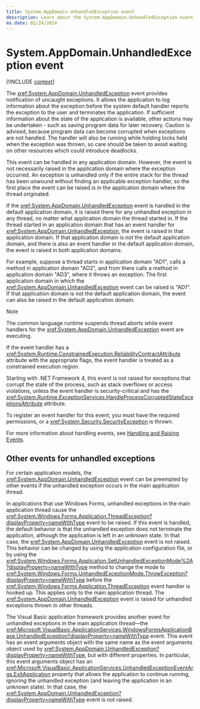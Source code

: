 ```yaml
---
title: System.AppDomain.UnhandledException event
description: Learn about the System.AppDomain.UnhandledException event.
ms.date: 01/24/2024
---
```

# System.AppDomain.UnhandledException event

[!INCLUDE [context](includes/context.md)]

The <xref:System.AppDomain.UnhandledException> event provides notification of uncaught exceptions. It allows the application to log information about the exception before the system default handler reports the exception to the user and terminates the application. If sufficient information about the state of the application is available, other actions may be undertaken - such as saving program data for later recovery. Caution is advised, because program data can become corrupted when exceptions are not handled. The handler will also be running while holding locks held when the exception was thrown, so care should be taken to avoid waiting on other resources which could introduce deadlocks.

This event can be handled in any application domain. However, the event is not necessarily raised in the application domain where the exception occurred. An exception is unhandled only if the entire stack for the thread has been unwound without finding an applicable exception handler, so the first place the event can be raised is in the application domain where the thread originated.

If the <xref:System.AppDomain.UnhandledException> event is handled in the default application domain, it is raised there for any unhandled exception in any thread, no matter what application domain the thread started in. If the thread started in an application domain that has an event handler for <xref:System.AppDomain.UnhandledException>, the event is raised in that application domain. If that application domain is not the default application domain, and there is also an event handler in the default application domain, the event is raised in both application domains.

For example, suppose a thread starts in application domain "AD1", calls a method in application domain "AD2", and from there calls a method in application domain "AD3", where it throws an exception. The first application domain in which the <xref:System.AppDomain.UnhandledException> event can be raised is "AD1". If that application domain is not the default application domain, the event can also be raised in the default application domain.

> [!NOTE]
> The common language runtime suspends thread aborts while event handlers for the <xref:System.AppDomain.UnhandledException> event are executing.

If the event handler has a <xref:System.Runtime.ConstrainedExecution.ReliabilityContractAttribute> attribute with the appropriate flags, the event handler is treated as a constrained execution region.

Starting with .NET Framework 4, this event is not raised for exceptions that corrupt the state of the process, such as stack overflows or access violations, unless the event handler is security-critical and has the <xref:System.Runtime.ExceptionServices.HandleProcessCorruptedStateExceptionsAttribute> attribute.

To register an event handler for this event, you must have the required permissions, or a <xref:System.Security.SecurityException> is thrown.

For more information about handling events, see [Handling and Raising Events](../../standard/events/index.md).

## Other events for unhandled exceptions

For certain application models, the <xref:System.AppDomain.UnhandledException> event can be preempted by other events if the unhandled exception occurs in the main application thread.

In applications that use Windows Forms, unhandled exceptions in the main application thread cause the <xref:System.Windows.Forms.Application.ThreadException?displayProperty=nameWithType> event to be raised. If this event is handled, the default behavior is that the unhandled exception does not terminate the application, although the application is left in an unknown state. In that case, the <xref:System.AppDomain.UnhandledException> event is not raised. This behavior can be changed by using the application configuration file, or by using the <xref:System.Windows.Forms.Application.SetUnhandledExceptionMode%2A?displayProperty=nameWithType> method to change the mode to <xref:System.Windows.Forms.UnhandledExceptionMode.ThrowException?displayProperty=nameWithType> before the <xref:System.Windows.Forms.Application.ThreadException> event handler is hooked up. This applies only to the main application thread. The <xref:System.AppDomain.UnhandledException> event is raised for unhandled exceptions thrown in other threads.

The Visual Basic application framework provides another event for unhandled exceptions in the main application thread&mdash;the <xref:Microsoft.VisualBasic.ApplicationServices.WindowsFormsApplicationBase.UnhandledException?displayProperty=nameWithType> event. This event has an event arguments object with the same name as the event arguments object used by <xref:System.AppDomain.UnhandledException?displayProperty=nameWithType>, but with different properties. In particular, this event arguments object has an <xref:Microsoft.VisualBasic.ApplicationServices.UnhandledExceptionEventArgs.ExitApplication> property that allows the application to continue running, ignoring the unhandled exception (and leaving the application in an unknown state). In that case, the <xref:System.AppDomain.UnhandledException?displayProperty=nameWithType> event is not raised.
